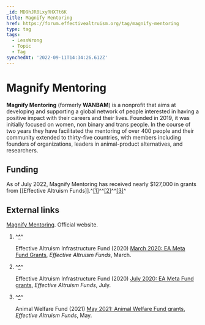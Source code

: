 ```yaml
---
_id: MD9hJR8LxyRHXTt6K
title: Magnify Mentoring
href: https://forum.effectivealtruism.org/tag/magnify-mentoring
type: tag
tags:
  - LessWrong
  - Topic
  - Tag
synchedAt: '2022-09-11T14:34:26.612Z'
---
```

# Magnify Mentoring

**Magnify Mentoring** (formerly **WANBAM**) is a nonprofit that aims at developing and supporting a global network of people interested in having a positive impact with their careers and their lives. Founded in 2019, it was initially focused on women, non binary and trans people. In the course of two years they have facilitated the mentoring of over 400 people and their community extended to thirty-five countries, with members including founders of organizations, leaders in animal-product alternatives, and researchers.

Funding
-------

As of July 2022, Magnify Mentoring has received nearly $127,000 in grants from [[Effective Altruism Funds]].^[\[1\]](#fn87pk4r40224)^^[\[2\]](#fnce9432p7dm)^^[\[3\]](#fntdd6cxo9kjk)^

External links
--------------

[Magnify Mentoring](https://www.magnifymentoring.org/). Official website.

1.  ^**[^](#fnref87pk4r40224)**^
    
    Effective Altruism Infrastructure Fund (2020) [March 2020: EA Meta Fund Grants](https://funds.effectivealtruism.org/funds/payouts/march-2020-ea-meta-fund-grants), *Effective Altruism Funds*, March. 
    
2.  ^**[^](#fnrefce9432p7dm)**^
    
    Effective Altruism Infrastructure Fund (2020) [July 2020: EA Meta Fund grants](https://funds.effectivealtruism.org/funds/payouts/july-2020-ea-meta-fund-grants), *Effective Altruism Funds*, July.
    
3.  ^**[^](#fnreftdd6cxo9kjk)**^
    
    Animal Welfare Fund (2021) [May 2021: Animal Welfare Fund grants](https://funds.effectivealtruism.org/funds/payouts/july-2021-animal-welfare-fund-grants), *Effective Altruism Funds*, May.